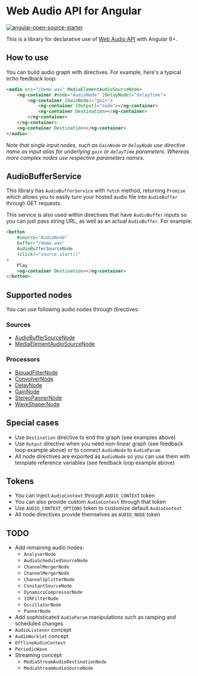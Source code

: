 # Web Audio API for Angular

[![angular-open-source-starter](https://img.shields.io/badge/made%20with-angular--open--source--starter-d81676?logo=angular)](https://github.com/TinkoffCreditSystems/angular-open-source-starter)

This is a library for declarative use of [Web Audio API](https://developer.mozilla.org/en-US/docs/Web/API/Web_Audio_API) with Angular 6+.

## How to use

You can build audio graph with directives. For example, here's a typical echo feedback loop:

```html
<audio src="/demo.wav" MediaElementAudioSourceNode>
    <ng-container #node="AudioNode" [DelayNode]="delayTime">
        <ng-container [GainNode]="gain">
            <ng-container [Output]="node"></ng-container>
            <ng-container Destination></ng-container>
        </ng-container>
    </ng-container>
    <ng-container Destination></ng-container>
</audio>
```

_Note that single input nodes, such as `GainNode` or `DelayNode` use directive name as
input alias for underlying `gain` or `delayTime` parameters. Whereas more complex nodes
use respective parameters names._

## AudioBufferService

This library has `AudioBufferService` with `fetch` method, returning `Promise` which allows
you to easily turn your hosted audio file into `AudioBuffer` through GET requests.

This service is also used within directives that have `AudioBuffer` inputs so you can just
pass string URL, as well as an actual `AudioBuffer`. For example:

```html
<button
    #source="AudioNode"
    buffer="/demo.wav"
    AudioBufferSourceNode
    (click)="source.start()"
>
    Play
    <ng-container Destination></ng-container>
</button>
```

## Supported nodes

You can use following audio nodes through directives:

### Sources

-   [AudioBufferSourceNode](https://developer.mozilla.org/en-US/docs/Web/API/AudioBufferSourceNode)
-   [MediaElementAudioSourceNode](https://developer.mozilla.org/en-US/docs/Web/API/MediaElementAudioSourceNode)

### Processors

-   [BiquadFilterNode](https://developer.mozilla.org/en-US/docs/Web/API/BiquadFilterNode)
-   [ConvolverNode](https://developer.mozilla.org/en-US/docs/Web/API/ConvolverNode)
-   [DelayNode](https://developer.mozilla.org/en-US/docs/Web/API/DelayNode)
-   [GainNode](https://developer.mozilla.org/en-US/docs/Web/API/GainNode)
-   [StereoPannerNode](https://developer.mozilla.org/en-US/docs/Web/API/StereoPannerNode)
-   [WaveShaperNode](https://developer.mozilla.org/en-US/docs/Web/API/WaveShaperNode)

## Special cases

-   Use `Destination` directive to end the graph (see examples above)
-   Use `Output` directive when you need non-linear graph (see feedback loop example above) or to connect `AudioNode` to `AudioParam`
-   All node directives are exported as `AudioNode` so you can use them with template reference variables (see feedback loop example above)

## Tokens

-   You can inject `AudioContext` through `AUDIO_CONTEXT` token
-   You can also provide custom `AudioContext` through that token
-   Use `AUDIO_CONTEXT_OPTIONS` token to customize default `AudioContext`
-   All node directives provide themselves as `AUDIO_NODE` token

## TODO

-   Add remaining audio nodes:
    - `AnalyserNode`
    - `AudioScheduledSourceNode`
    - `ChannelMergerNode`
    - `ChannelMergerNode`
    - `ChannelSplitterNode`
    - `ConstantSourceNode`
    - `DynamicsCompressorNode`
    - `IIRFilterNode`
    - `OscillatorNode`
    - `PannerNode`
-   Add sophisticated `AudioParam` manipulations such as ramping and scheduled changes
-   `AudioListener` concept
-   `AudioWorklet` concept
-   `OfflineAudioContext` 
-   `PeriodicWave` 
-   Streaming concept
    - `MediaStreamAudioDestinationNode`
    - `MediaStreamAudioSourceNode`

